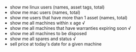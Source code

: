 - show me linux users (names, asset tags, total)
- show me mac users (names, total)
- show me users that have more than 1 asset (names, total)
- show me all machines within x age √
- show me all machines that have warranties expiring soon √
- show me all machines to be disposed
- show me all spares and status √
- sell price at today's date for a given machine
